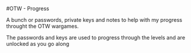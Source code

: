 #OTW - Progress

A bunch or passwords, private keys and notes to help with my progress throught the OTW wargames.

The passwords and keys are used to progress through the levels and are unlocked as you go along
